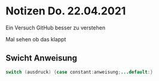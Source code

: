 # Notizen Do. 22.04.2021
Ein Versuch GitHub besser zu verstehen

Mal sehen ob das klappt

## Swicht Anweisung

```java 
switch (ausdruck) {case constant:anweisung;...default:}
```
